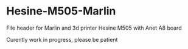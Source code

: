 # Hesine-M505-Marlin
File header for Marlin and 3d printer Hesine M505 with Anet A8 board

Curently work in progress, please be patient
